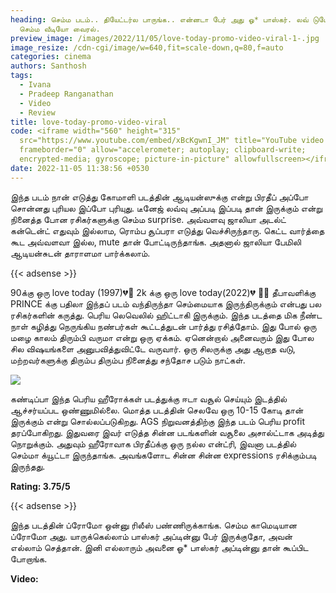 ```yaml
---
heading: செம்ம படம்.. தியேட்டர்ல பாருங்க.. என்னடா பேர் அது ஓ* பாஸ்கர். லவ் டுடே
  செம்ம வீடியோ வைரல்.
preview_image: /images/2022/11/05/love-today-promo-video-viral-1-.jpg
image_resize: /cdn-cgi/image/w=640,fit=scale-down,q=80,f=auto
categories: cinema
authors: Santhosh
tags:
  - Ivana
  - Pradeep Ranganathan
  - Video
  - Review
title: love-today-promo-video-viral
code: <iframe width="560" height="315"
  src="https://www.youtube.com/embed/xBcKgwnI_JM" title="YouTube video player"
  frameborder="0" allow="accelerometer; autoplay; clipboard-write;
  encrypted-media; gyroscope; picture-in-picture" allowfullscreen></iframe>
date: 2022-11-05 11:38:56 +0530
---
```

இந்த படம் நான் எடுத்து கோமாளி படத்தின் ஆடியன்ஸுக்கு என்று பிரதீப் அப்போ சொன்னது புரியல இப்போ புரியுது. டீனேஜ் லவ்வு அப்படி இப்படி தான் இருக்கும் என்று நினைத்த போன ரசிகர்களுக்கு செம்ம surprise. அவ்வளவு ஜாலியா அடல்ட் கன்டென்ட் எதுவும் இல்லாம, ரொம்ப சூப்பரா எடுத்து வெச்சிருந்தாரு. கெட்ட வார்த்தை கூட அவ்வளவா இல்ல, mute தான் போட்டிருந்தாங்க. அதனால் ஜாலியா பேமிலி ஆடியன்சுடன் தாராளமா பார்க்கலாம்.

{{< adsense >}}

90க்கு ஒரு love today (1997)💔📼
2k க்கு ஒரு love today(2022)💔 📱📲
தீபாவளிக்கு PRINCE க்கு பதிலா இந்தப் படம் வந்திருந்தா செம்மையாக இருந்திருக்கும் என்பது பல ரசிகர்களின் கருத்து. பெரிய லெவெலில் ஹிட்டாகி இருக்கும். இந்த படத்தை மிக நீண்ட நாள் கழித்து நெருங்கிய நண்பர்கள் கூட்டத்துடன் பார்த்து ரசித்தோம். இது போல் ஒரு மழை காலம் திரும்பி வருமா என்று ஒரு ஏக்கம். ஏனென்றால் அனைவரும் இது  போல சில விஷயங்களை அனுபவித்துவிட்டே வருவார். ஒரு சிலருக்கு அது ஆறாத வடு, மற்றவர்களுக்கு திரும்ப திரும்ப நினைத்து சந்தோச படும் நாட்கள். 

![](/images/2022/11/05/love-today-promo-video-viral-2-.jpg)

கண்டிப்பா இந்த பெரிய ஹீரோக்கள் படத்துக்கு ஈடா வசூல் செய்யும் இடத்தில் ஆச்சர்யப்பட ஒண்ணுமில்லை. மொத்த படத்தின் செலவே ஒரு 10-15 கோடி தான் இருக்கும் என்று சொல்லப்படுகிறது. AGS நிறுவனத்திற்கு இந்த படம் பெரிய profit தரப்போகிறது. இதுவரை இவர் எடுத்த சின்ன படங்களின் வசூலை அசால்ட்டாக அடித்து நொறுக்கும். அதுவும் ஹீரோவாக பிரதீப்க்கு ஒரு நல்ல என்ட்ரி, இவனா படத்தில் செம்மா க்யூட்டா இருந்தாங்க. அவங்களோட சின்ன சின்ன expressions ரசிக்கும்படி இருந்தது. 

**R﻿ating: 3.75/5**

{{< adsense >}}

இந்த படத்தின் ப்ரோமோ ஒன்னு ரிலீஸ் பண்ணிருக்காங்க. செம்ம காமெடியான ப்ரோமோ அது. யாருக்கெல்லாம் பாஸ்கர் அப்டின்னு பேர் இருக்குதோ, அவன் எல்லாம் செத்தான். இனி எல்லாரும் அவனை ஓ* பாஸ்கர் அப்டின்னு தான் கூப்பிட போறாங்க.

**V﻿ideo:**